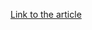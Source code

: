 [Link to the article](https://thehackernews.com/2024/12/ongoing-phishing-and-malware-campaigns.html)

